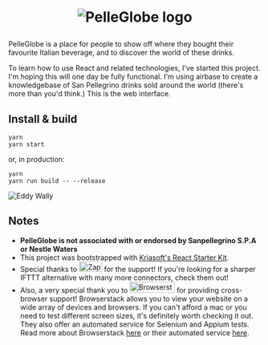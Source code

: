 # <p align="center">![PelleGlobe logo](https://i.imgur.com/N9baiT2.png)</p>

PelleGlobe is a place for people to show off where they bought their favourite Italian beverage, and to discover the world of these drinks. 

To learn how to use React and related technologies, I've started this project. I'm hoping this will one day be fully functional. I'm using airbase to create a knowledgebase of San Pellegrino drinks sold around the world (there's more than you'd think.) This is the web interface. 

## Install & build

```
yarn    
yarn start
```

or, in production:    

```
yarn    
yarn run build -- --release    
```    

![Eddy Wally](https://i.imgur.com/Mj2iT9d.gif?noredirect)

## Notes

* **PelleGlobe is not associated with or endorsed by Sanpellegrino S.P.A or Nestle Waters**
* This project was bootstrapped with [Kriasoft's React Starter Kit](https://github.com/kriasoft/react-starter-kit/).    
* Special thanks to [<img src="https://i.imgur.com/lZqfe6p.png" alt="Zapier" width="46" height="20">](https://zapier.com) for the support! If you're looking for a sharper IFTTT alternative with many more connectors, check them out!
* Also, a very special thank you to [<img src="https://i.imgur.com/PEquJFm.png" alt="Browserstack" width="90" height="22">](https://browserstack.com) for providing cross-browser support! Browserstack allows you to view your website on a wide array of devices and browsers. If you can't afford a mac or you need to test different screen sizes, it's definitely worth checking it out. They also offer an automated service for Selenium and Appium tests. Read more about Browserstack [here](https://www.browserstack.com) or their automated service [here](https://www.browserstack.com/automate).